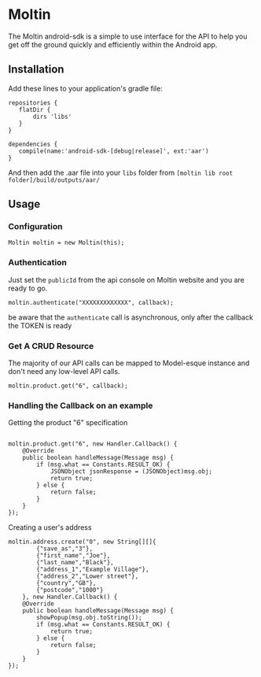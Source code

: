 # Moltin

The Moltin android-sdk is a simple to use interface for the API to help you get off the ground quickly and efficiently within the Android app.

## Installation

Add these lines to your application's gradle file:
```
repositories {
   flatDir {
       dirs 'libs'
   }
}

dependencies {
   compile(name:'android-sdk-[debug|release]', ext:'aar')
}
```
And then add the .aar file into your `libs` folder from `[moltin lib root folder]/build/outputs/aar/`

## Usage

### Configuration

```
Moltin moltin = new Moltin(this);
```

### Authentication

Just set the `publicId` from the api console on Moltin website and you are ready to go.

```
moltin.authenticate("XXXXXXXXXXXXX", callback);
```
be aware that the `authenticate` call is asynchronous, only after the callback the TOKEN is ready

### Get A CRUD Resource

The majority of our API calls can be mapped to Model-esque instance and don't need any low-level API calls.

```
moltin.product.get("6", callback);
```

### Handling the Callback on an example

Getting the product "6" specification
```

moltin.product.get("6", new Handler.Callback() {
	@Override
	public boolean handleMessage(Message msg) {
		if (msg.what == Constants.RESULT_OK) {
			JSONObject jsonResponse = (JSONObject)msg.obj;
			return true;
		} else {
			return false;
		}
	}
});
```

Creating a user's address
```
moltin.address.create("0", new String[][]{
		{"save_as","3"},
		{"first_name","Joe"},
		{"last_name","Black"},
		{"address_1","Example Village"},
		{"address_2","Lower street"},
		{"country","GB"},
        {"postcode","1000"}
	}, new Handler.Callback() {
	@Override
	public boolean handleMessage(Message msg) {
		showPopup(msg.obj.toString());
		if (msg.what == Constants.RESULT_OK) {
			return true;
		} else {
			return false;
		}
	}
});
```